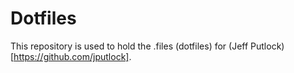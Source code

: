 # Dotfiles

This repository is used to hold the .files (dotfiles) for (Jeff Putlock)[https://github.com/jputlock].
